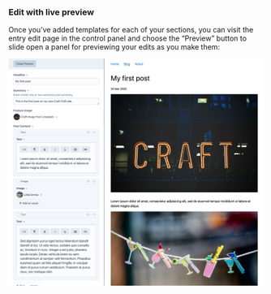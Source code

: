 ### Edit with live preview

Once you’ve added templates for each of your sections, you can visit the entry edit page in the control panel and choose the “Preview” button to slide open a panel for previewing your edits as you make them:

<BrowserShot url="http://tutorial.test/admin/entries/blog/40-my-first-post" :link="false" caption="Editing a blog post with live preview.">
<img src="../images/tutorial-live-preview.png" alt="Screenshot of control panel editing a post with live preview: content on the left and a front end preview on the right" />
</BrowserShot>
